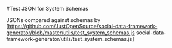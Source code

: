 #Test JSON for System Schemas

JSONs compared against schemas by [https://github.com/JustOpenSource/social-data-framework-generator/blob/master/utils/test_system_schemas.js social-data-framework-generator/utils/test_system_schemas.js]
